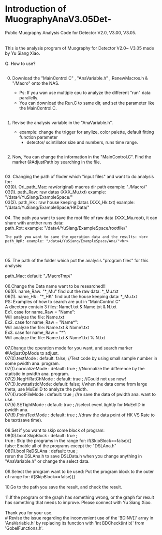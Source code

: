 # Introduction of MuographyAnaV3.05Det-
Public Muography Analysis Code for Detector V2.0, V3.00, V3.05.<br>
<br>
<br>This is the analysis program of Muography for Detector V2.0~ V3.05 made by Yu Siang Xiao.<br>
<br>
Q: How to use? <br><br> 

00. Download the "MainControl.C" , "AnaVariable.h" , RenewMacros.h & "/Macro" onto the NAS.<br>
    * Ps: If you wan use multiple cpu to analyze the different "run" data parallelly. <br>
    * You can download the Run.C to same dir, and set the parameter like the MainControl.C.<br><br>

01. Revise the analysis variable in the "AnaVariable.h". <br>
    * example: change the trigger for anylize, color palette, default fitting function parameter<br>
      * detector/ scintillator size and numbers, runs time range.<br><br> 

02. Now, You can change the information in the "MainControl.C". Find the marker @AdjustPath by searching in the file.<br>
<br> 
03. Changing the path of floder which "input files" and want to do analysis for: <br>
    03(0). Ori_path_Mac: raw(original) macros dir path example: "./Macro/"<br>
    03(1). path_Raw: raw datas (XXX_Mu.txt) example: "/data4/YuSiang/ExampleSpace/"<br>
    03(2). path_Hk : raw house keeping datas (XXX_Hk.txt) example: "/data4/YuSiang/ExampleSpace/HKData/"<br>
<br> 
04. The path you want to save the root file of raw data (XXX_Mu.root), it can share with another runs data: <br>
    path_Rot: example: "/data4/YuSiang/ExampleSpace/rootfile/"<br>
 
    The path you want to save the operation data and the results: <br>
    path_OpR: example: "/data4/YuSiang/ExampleSpace/Ana/"<br>
<br>
<br>05. The path of the folder which put the analysis "program files" for this analysis:<br>
<br>    path_Mac: default: "./MacroTmp/"
<br>
<br>06.Change the Data name want to be researched!! 
<br>    06(0). name_Raw: "*_Mu" find out the raw data: *_Mu.txt
<br>    06(1). name_Hk : "*_HK" find out the house keeping data: *_Mu.txt
<br>    PS: Examples of how to search are put in "MainControl.C"
<br>        A directory contain 3 files:    Name1.txt & Name.txt & N.txt
<br>        Ex1. case for name_Raw = "Name":
<br>            Will analyze the file: Name.txt
<br>        Ex2. case for name_Raw = "Name*":
<br>            Will analyze the file: Name.txt & Name1.txt
<br>        Ex3. case for name_Raw = "*":
<br>            Will analyze the file: Name.txt & Name1.txt % N.txt
<br>
<br>07.Change the operation mode for you want, and search marker @AdjustOpMode to adjust.
<br>    07(0).testMode        : default: false; //Test code by using small sample number in some pwidth ana. program.
<br>    07(1).normalizeMode   : default: true ; //Normalize the difference by the statistic in pwidth ana. program.
<br>    07(2).NegHiRatChMode  : default: true ; //Could not use now!
<br>    07(3).lowstatisticMode: default: false; //when the data come from large theta, use MuEelID to analyze the pwidth.
<br>    07(4).rootFileMode    : default: true ; //re save the data of pwidth ana. want to use. 
<br>    07(5).SETightMode     : default: true ; //select event tightly for MuEelID in pwidth ana. 
<br>    07(6).PointTextMode   : default: true ; //draw the data point of HK VS Rate to be text(save time).
<br>
<br>08.Set if you want to skip some block of program: 
<br>    08(0).bool SkipBlock  : default: true ; 
<br>        true : Skip the programs in the range for: if(SkipBlock==false){} 
<br>        false: Enable all of the programs except the "DSLAna.h"
<br>    08(1).bool ReDSLAna   : default: true ; 
<br>        rerun the DSLAna.h to save DSLData.h when you change anything in "AnaVariable.h" or change the select data.
<br>
<br>09.Select the program want to be used: Put the program block to the outer of range for: if(SkipBlock==false){}
<br>
<br>10.Go to the path you save the result, and check the result.
<br>
<br>11.If the program or the graph has something wrong, or the graph for result has something that needs to improve. Please connect with Yu Siang Xiao.
<br>
<br>Thank you for your use.
<br>
# Revise the issue regarding the inconvenient use of the 'BDINV[]' array in 'AnaVariable.h' by replacing its function with 'int BDCheck(int b)' from 'GobelFunctions.h'.
